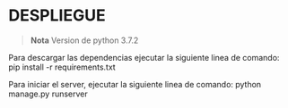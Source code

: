 # DESPLIEGUE
> **Nota** Version de python 3.7.2

Para descargar las dependencias ejecutar la siguiente linea de comando:
pip install -r requirements.txt

Para iniciar el server, ejecutar la siguiente linea de comando: python manage.py runserver